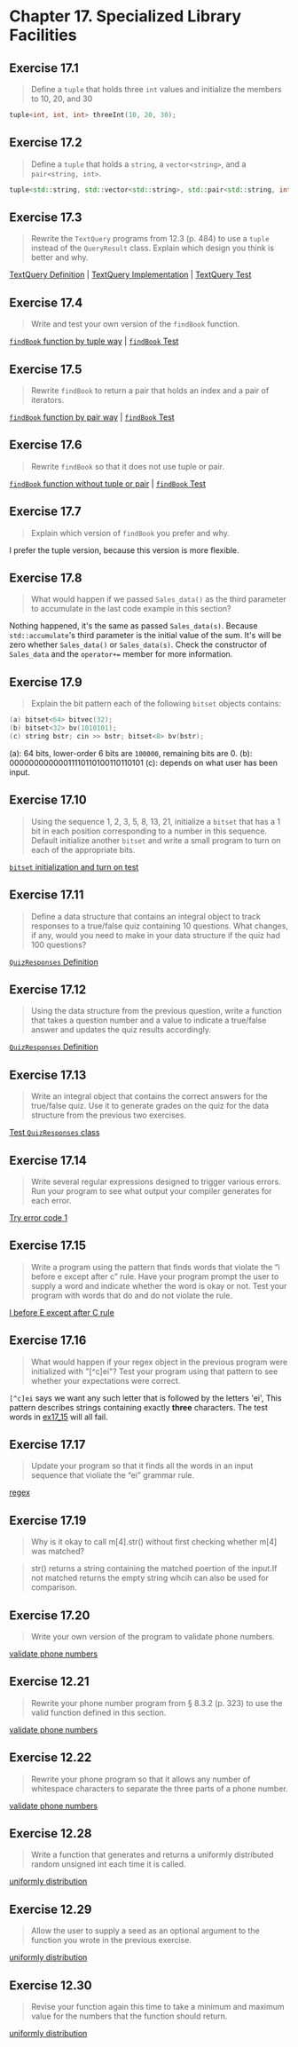 # Chapter 17. Specialized Library Facilities

## Exercise 17.1

> Define a `tuple` that holds three `int` values and initialize the members to 10, 20, and 30

```cpp
tuple<int, int, int> threeInt(10, 20, 30);
```

## Exercise 17.2

> Define a `tuple` that holds a `string`, a `vector<string>`, and a `pair<string, int>`.

```cpp
tuple<std::string, std::vector<std::string>, std::pair<std::string, int> t;
```

## Exercise 17.3

> Rewrite the `TextQuery` programs from 12.3 (p. 484) to use a `tuple` instead of the `QueryResult` class.
Explain which design you think is better and why.

[TextQuery Definition](ex17_03_text_query.h) | [TextQuery Implementation](ex17_03_text_query.cpp) | [TextQuery Test](ex17_03_text_query_test.cpp)

## Exercise 17.4

> Write and test your own version of the `findBook` function.

[`findBook` function by tuple way](ex17_04_findBook.h) | [`findBook` Test](ex17_findBook_test.cpp)

## Exercise 17.5

> Rewrite `findBook` to return a pair that holds an index and a pair of iterators.

[`findBook` function by pair way](ex17_05_findBook.h) | [`findBook` Test](ex17_findBook_test.cpp)

## Exercise 17.6

> Rewrite `findBook` so that it does not use tuple or pair.

[`findBook` function without tuple or pair](ex17_06_findBook.h) | [`findBook` Test](ex17_findBook_test.cpp)

## Exercise 17.7

> Explain which version of `findBook` you prefer and why.

I prefer the tuple version, because this version is more flexible.

## Exercise 17.8

> What would happen if we passed `Sales_data()` as the third parameter to accumulate in the last code example in this section?

Nothing happened, it's the same as passed `Sales_data(s)`.
Because `std::accumulate`'s third parameter is the initial value of the sum. It's will be zero whether `Sales_data()` or `Sales_data(s)`. Check the constructor of `Sales_data` and the `operator+=` member for more information.

## Exercise 17.9

>Explain the bit pattern each of the following `bitset` objects contains:

```cpp
(a) bitset<64> bitvec(32);
(b) bitset<32> bv(1010101);
(c) string bstr; cin >> bstr; bitset<8> bv(bstr);
```

(a): 64 bits, lower-order 6 bits are `100000`, remaining bits are 0.
(b): 00000000000011110110100110110101
(c): depends on what user has been input.

## Exercise 17.10

> Using the sequence 1, 2, 3, 5, 8, 13, 21, initialize a `bitset` that has a 1 bit in each position corresponding to a number in this sequence. Default initialize another `bitset` and write a small program to turn on each of the appropriate bits.

[`bitset` initialization and turn on test](ex17_10.cpp)

## Exercise 17.11

> Define a data structure that contains an integral object to track responses to a true/false quiz containing 10 questions. What changes, if any, would you need to make in your data structure if the quiz had 100 questions?

[`QuizResponses` Definition](ex17_11_quiz_responses.h)

## Exercise 17.12

> Using the data structure from the previous question, write a function that takes a question number and a value to indicate a true/false answer and updates the quiz results accordingly.

[`QuizResponses` Definition](ex17_11_quiz_responses.h)

## Exercise 17.13

> Write an integral object that contains the correct answers for the true/false quiz. Use it to generate grades on the quiz for the data structure from the previous two exercises.

[Test `QuizResponses` class](ex17_11_quiz_responses_test.cpp)

## Exercise 17.14

> Write several regular expressions designed to trigger various errors. Run your program to see what output your compiler generates for each error.

[Try error code 1](ex17_14.cpp)

## Exercise 17.15

> Write a program using the pattern that finds words that violate the “i before e except after c” rule. Have your program prompt the user to supply a word and indicate whether the word is okay or not. Test your program with words that do and do not violate the rule.

[I before E except after C rule](ex17_15.cpp)

## Exercise 17.16

> What would happen if your regex object in the previous program were initialized with "[^c]ei"? Test your program using that pattern to see whether your expectations were correct.

`[^c]ei` says we want any such letter that is followed by the letters 'ei', This pattern describes strings containing exactly **three** characters. The test words in [ex17_15](ex17_15.cpp) will all fail.

## Exercise 17.17

> Update your program so that it finds all the words in an input sequence that violiate the “ei” grammar rule.

[regex](ex17.17.18/main.cpp)

## Exercise 17.19

> Why is it okay to call m[4].str() without first checking whether m[4] was matched?

> str() returns a string containing the matched poertion of the input.If not matched returns the empty string whcih can also be used for comparison.

## Exercise 17.20

> Write your own version of the program to validate phone numbers.

[validate phone numbers](ex17.19.20/main.cpp)

## Exercise 12.21

> Rewrite your phone number program from § 8.3.2 (p. 323) to use the valid function defined in this section.

[validate phone numbers](ex17.21/main.cpp)

## Exercise 12.22

> Rewrite your phone program so that it allows any number of whitespace characters to separate the three parts of a phone number.

[validate phone numbers](ex17.22/ex17.22/main.cpp)

## Exercise 12.28

>  Write a function that generates and returns a uniformly distributed random unsigned int each time it is called.

[uniformly distribution](ex17.28.29.30/main.cpp)

## Exercise 12.29

> Allow the user to supply a seed as an optional argument to the function you wrote in the previous exercise.

[uniformly distribution](ex17.28.29.30/main.cpp)

## Exercise 12.30

> Revise your function again this time to take a minimum and maximum value for the numbers that the function should return.

[uniformly distribution](ex17.28.29.30/main.cpp)

